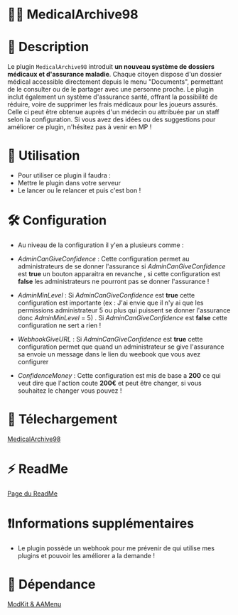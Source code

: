 # 🧑‍⚕️ MedicalArchive98

# 🎈 Description
Le plugin `MedicalArchive98` introduit **un nouveau système de dossiers médicaux et d'assurance maladie**.
Chaque citoyen dispose d'un dossier médical accessible directement depuis le menu "Documents", permettant de le consulter ou de le partager avec une personne proche.
Le plugin inclut également un système d'assurance santé, offrant la possibilité de réduire, voire de supprimer les frais médicaux pour les joueurs assurés. Celle ci peut être obtenue auprès d'un médecin ou attribuée par un staff selon la configuration.
Si vous avez des idées ou des suggestions pour améliorer ce plugin, n'hésitez pas à venir en MP !

# 🔨 Utilisation
-  Pour utiliser ce plugin il faudra : 
- Mettre le plugin dans votre serveur
- Le lancer ou le relancer et puis c'est bon !

# 🛠️ Configuration
- Au niveau de la configuration il y'en a plusieurs comme : 
- *AdminCanGiveConfidence* : Cette configuration permet au administrateurs de se donner l'assurance si *AdminCanGiveConfidence* est **true** un bouton apparaitra en revanche , si cette configuration est **false** les administrateurs ne pourront pas se donner l'assurance !

- *AdminMinLevel* : Si *AdminCanGiveConfidence* est **true** cette configuration est importante (ex : J'ai envie que il n'y ai que les permissions administrateur 5 ou plus qui puissent se donner l'assurance donc *AdminMinLevel* = 5) . Si *AdminCanGiveConfidence* est **false** cette configuration ne sert a rien !

- *WebhookGiveURL* : Si *AdminCanGiveConfidence* est **true** cette configuration permet que quand un administrateur se give l'assurance sa envoie un message dans le lien du weebook que vous avez configurer

- *ConfidenceMoney* : Cette configuration est mis de base a **200** ce qui veut dire que l'action coute **200€** et peut être changer, si vous souhaitez le changer vous pouvez ! 

# 🔌   Télechargement

[MedicalArchive98](https://github.com/Feniix98/MedicalArchive98/releases/tag/Plugin)

# ⚡ ReadMe

[Page du ReadMe](https://github.com/Feniix98/MedicalArchive98)

# ❗Informations supplémentaires
- Le plugin possède un webhook pour me prévenir de qui utilise mes plugins et pouvoir les améliorer a la demande !
# 📗  Dépendance
[ModKit & AAMenu](https://github.com/Aarnow/NovaLife_ModKit-Releases/releases/latest)
